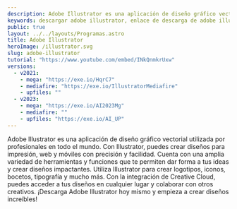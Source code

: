 ```yaml
---
description: Adobe Illustrator es una aplicación de diseño gráfico vectorial utilizada por profesionales en todo el mundo. Con Illustrator, puedes crear diseños para impresión, web y móviles con precisión y facilidad.
keywords: descargar adobe illustrator, enlace de descarga de adobe illustrator, descarga gratuita de adobe illustrator, descarga de prueba de adobe illustrator, descarga de adobe illustrator para windows, descarga de adobe illustrator para mac, descarga de adobe illustrator con crack, descarga completa de adobe illustrator, descarga de torrent de adobe illustrator, descarga de adobe illustrator en Creative Cloud, descarga de adobe illustrator con clave de serie, descarga de adobe illustrator para estudiantes, descarga de adobe illustrator con clave de activación, instalador fuera de línea de descarga de adobe illustrator, descarga de adobe creative suite de adobe illustrator, descarga de adobe illustrator con clave de licencia
public: true
layout: ../../layouts/Programas.astro
title: Adobe Illustrator
heroImage: /illustrator.svg
slug: adobe-illustrator
tutorial: "https://www.youtube.com/embed/INkQnmkrUxw"
versions:
  - v2021:
    - mega: "https://exe.io/HqrC7"
    - mediafire: "https://exe.io/IllustratorMediafire"
    - upfiles: ""
  - v2023:
    - mega: "https://exe.io/AI2023Mg"
    - mediafire: ""
    - upfiles: "https://exe.io/AI_UP"
---
```


Adobe Illustrator es una aplicación de diseño gráfico vectorial utilizada por profesionales en todo el mundo. Con Illustrator, puedes crear diseños para impresión, web y móviles con precisión y facilidad. Cuenta con una amplia variedad de herramientas y funciones que te permiten dar forma a tus ideas y crear diseños impactantes. Utiliza Illustrator para crear logotipos, iconos, bocetos, tipografía y mucho más. Con la integración de Creative Cloud, puedes acceder a tus diseños en cualquier lugar y colaborar con otros creativos. ¡Descarga Adobe Illustrator hoy mismo y empieza a crear diseños increíbles!
